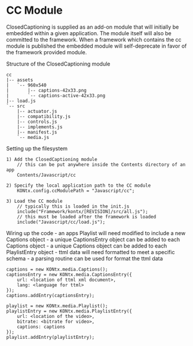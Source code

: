 CC Module
========

ClosedCaptioning is supplied as an add-on module that will initially be embedded
within a given application. The module itself will also be committed to the
framework. When a framework which contains the cc module is published the
embedded module will self-deprecate in favor of the framework provided module.

Structure of the ClosedCaptioning module
    
    cc
    |-- assets
    |   `-- 960x540
    |       |-- captions-42x33.png
    |       `-- captions-active-42x33.png
    |-- load.js
    `-- src
        |-- actuator.js
        |-- compatibility.js
        |-- controls.js
        |-- implements.js
        |-- manifest.js
        `-- media.js
        
Setting up the filesystem
    
    1) Add the ClosedCaptioning module
        // this can be put anywhere inside the Contents directory of an app
        Contents/Javascript/cc
    
    2) Specify the local application path to the CC module
        KONtx.config.ccModulePath = "Javascript/cc";
    
    3) Load the CC module
        // typically this is loaded in the init.js
        include("Framework/kontx/[REVISION]/src/all.js");
        // this must be loaded after the framework is loaded
        include("Javascript/cc/load.js");

Wiring up the code
    - an apps Playlist will need modified to include a new Captions object
    - a unique CaptionsEntry object can be added to each Captions object
    - a unique Captions object can be added to each PlaylistEntry object
    - ttml data will need formatted to meet a specific schema
    - a parsing routine can be used for format the ttml data
    
    captions = new KONtx.media.Captions();
    captionsEntry = new KONtx.media.CaptionsEntry({
        url: <location of ttml xml document>,
        lang: <language for ttml>
    });
    captions.addEntry(captionsEntry);

    playlist = new KONtx.media.Playlist(); 
    playlistEntry = new KONtx.media.PlaylistEntry({
        url: <location of the video>,
        bitrate: <bitrate for video>,
        captions: captions
    });
    playlist.addEntry(playlistEntry);

